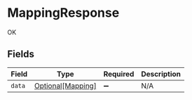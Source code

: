 # MappingResponse

OK


## Fields

| Field                                               | Type                                                | Required                                            | Description                                         |
| --------------------------------------------------- | --------------------------------------------------- | --------------------------------------------------- | --------------------------------------------------- |
| `data`                                              | [Optional[Mapping]](../../models/shared/mapping.md) | :heavy_minus_sign:                                  | N/A                                                 |
